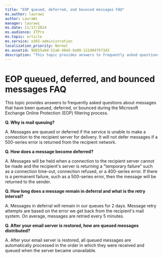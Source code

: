 ```yaml
---
title: "EOP queued, deferred, and bounced messages FAQ"
ms.author: laurawi
author: LauraWi
manager: laurawi
ms.date: 11/17/2014
ms.audience: ITPro
ms.topic: article
ms.service: o365-administration
localization_priority: Normal
ms.assetid: 9d015a0d-52a0-484d-9a08-121d04f973d3
description: "This topic provides answers to frequently asked questions about messages that have been queued, deferred, or bounced during the Microsoft Exchange Online Protection (EOP) filtering process."
---
```


# EOP queued, deferred, and bounced messages FAQ

This topic provides answers to frequently asked questions about messages that have been queued, deferred, or bounced during the Microsoft Exchange Online Protection (EOP) filtering process.
  
 **Q. Why is mail queuing?**
  
A. Messages are queued or deferred if the service is unable to make a connection to the recipient server for delivery. It will not defer messages if a 500-series error is returned from the recipient network.
  
 **Q. How does a message become deferred?**
  
A. Messages will be held when a connection to the recipient server cannot be made and the recipient's server is returning a "temporary failure" such as a connection time-out, connection refused, or a 400-series error. If there is a permanent failure, such as a 500-series error, then the message will be returned to the sender.
  
 **Q. How long does a message remain in deferral and what is the retry interval?**
  
A. Messages in deferral will remain in our queues for 2 days. Message retry attempts are based on the error we get back from the recipient's mail system. On average, messages are retried every 5 minutes.
  
 **Q. After your email server is restored, how are queued messages distributed?**
  
A. After your email server is restored, all queued messages are automatically processed in the order in which they were received and queued when the server became unavailable. 
  

